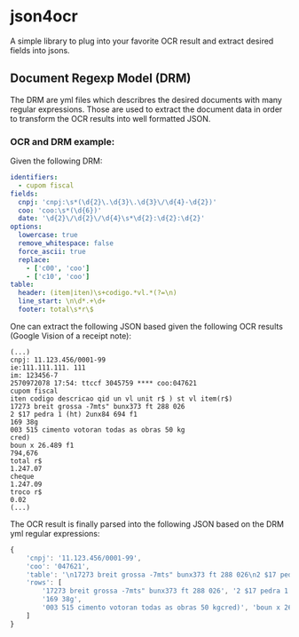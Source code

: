 # json4ocr

A simple library to plug into your favorite OCR result and extract desired fields into jsons.

## Document Regexp Model (DRM)

The DRM are yml files which describres the desired documents with many regular expressions. Those are used to extract the document data in order to transform the OCR results into well formatted JSON.

### OCR and DRM example:

Given the following DRM:

```yml
identifiers:
  - cupom fiscal
fields:
  cnpj: 'cnpj:\s*(\d{2}\.\d{3}\.\d{3}\/\d{4}-\d{2})'
  coo: 'coo:\s*(\d{6})'
  date: '\d{2}\/\d{2}\/\d{4}\s*\d{2}:\d{2}:\d{2}'
options:
  lowercase: true
  remove_whitespace: false
  force_ascii: true
  replace:
    - ['c00', 'coo']
    - ['c10', 'coo']
table:
  header: (item|iten)\s+codigo.*vl.*(?=\n)
  line_start: \n\d*.+\d+
  footer: total\s*r\$
```

One can extract the following JSON based given the following OCR results (Google Vision of a receipt note):

```
(...)
cnpj: 11.123.456/0001-99
ie:111.111.111. 111
im: 123456-7
2570972078 17:54: ttccf 3045759 **** coo:047621
cupom fiscal
iten codigo descricao qid un vl unit r$ ) st vl item(r$)
17273 breit grossa -7mts" bunx373 ft 288 026
2 $17 pedra 1 (ht) 2unx84 694 f1
169 38g
003 515 cimento votoran todas as obras 50 kg
cred)
boun x 26.489 f1
794,676
total r$
1.247.07
cheque
1.247.09
troco r$
0.02
(...)
```

The OCR result is finally parsed into the following JSON based on the DRM yml regular expressions:

```javascript
{
    'cnpj': '11.123.456/0001-99',
    'coo': '047621',
    'table': '\n17273 breit grossa -7mts" bunx373 ft 288 026\n2 $17 pedra 1 (ht) 2unx84 694 f1\n169 38g\n003 515 cimento votoran todas as obras 50 kg\ncred)\nboun x 26.489 f1\n794,676\n', 
    'rows': [
        '17273 breit grossa -7mts" bunx373 ft 288 026', '2 $17 pedra 1 (ht) 2unx84 694 f1', 
        '169 38g', 
        '003 515 cimento votoran todas as obras 50 kgcred)', 'boun x 26.489 f1', '794,676'
    ]
}
```